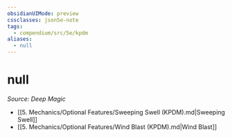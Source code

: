 ```yaml
---
obsidianUIMode: preview
cssclasses: json5e-note
tags:
  - compendium/src/5e/kpdm
aliases:
  - null
---
```

# null
*Source: Deep Magic* 

- [[5. Mechanics/Optional Features/Sweeping Swell (KPDM).md\|Sweeping Swell]]
- [[5. Mechanics/Optional Features/Wind Blast (KPDM).md\|Wind Blast]]
